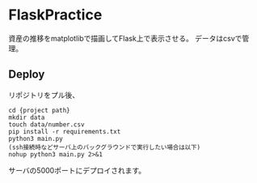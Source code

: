 # FlaskPractice
資産の推移をmatplotlibで描画してFlask上で表示させる。
データはcsvで管理。

## Deploy

リポジトリをプル後、

~~~terminal
cd {project path}
mkdir data
touch data/number.csv
pip install -r requirements.txt
python3 main.py
(ssh接続時などサーバ上のバックグラウンドで実行したい場合は以下)
nohup python3 main.py 2>&1 
~~~

サーバの5000ポートにデプロイされます。
